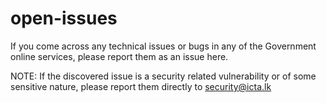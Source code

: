 # open-issues

If you come across any technical issues or bugs in any of the Government online services, please report them as an issue here. 

NOTE: If the discovered issue is a security related vulnerability or of some sensitive nature, please report them directly to security@icta.lk
